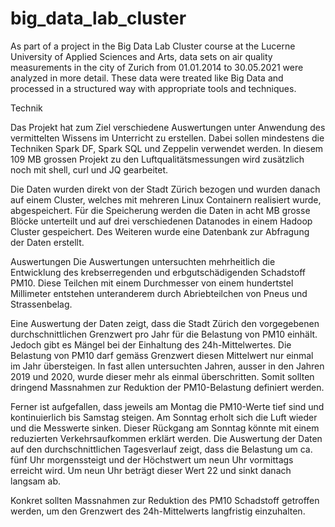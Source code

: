 # big_data_lab_cluster
As part of a project in the Big Data Lab Cluster course at the Lucerne University of Applied Sciences and Arts, data sets on air quality measurements in the city of Zurich from 01.01.2014 to 30.05.2021 were analyzed in more detail. These data were treated like Big Data and processed in a structured way with appropriate tools and techniques.

Technik 

Das Projekt hat zum Ziel verschiedene Auswertungen unter Anwendung des vermittelten Wissens im Unterricht zu erstellen. Dabei sollen mindestens die Techniken Spark DF, Spark SQL und Zeppelin verwendet werden. In diesem 109 MB grossen Projekt zu den Luftqualitätsmessungen wird zusätzlich noch mit shell, curl und JQ gearbeitet. 

Die Daten wurden direkt von der Stadt Zürich bezogen und wurden danach auf einem Cluster, welches mit mehreren Linux Containern realisiert wurde, abgespeichert. Für die Speicherung werden die Daten in acht MB grosse Blöcke unterteilt und auf drei verschiedenen Datanodes in einem Hadoop Cluster gespeichert. Des Weiteren wurde eine Datenbank zur Abfragung der Daten erstellt. 

Auswertungen 
Die Auswertungen untersuchten mehrheitlich die Entwicklung des krebserregenden und erbgutschädigenden Schadstoff PM10. Diese Teilchen mit einem Durchmesser von einem hundertstel Millimeter entstehen unteranderem durch Abriebteilchen von Pneus und Strassenbelag. 

Eine Auswertung der Daten zeigt, dass die Stadt Zürich den vorgegebenen durchschnittlichen Grenzwert pro Jahr für die Belastung von PM10 einhält. Jedoch gibt es Mängel bei der Einhaltung des 24h-Mittelwertes. Die Belastung von PM10 darf gemäss Grenzwert diesen Mittelwert nur einmal im Jahr übersteigen. In fast allen untersuchten Jahren, ausser in den Jahren 2019 und 2020, wurde dieser mehr als einmal überschritten. Somit sollten dringend Massnahmen zur Reduktion der PM10-Belastung definiert werden. 

Ferner ist aufgefallen, dass jeweils am Montag die PM10-Werte tief sind und kontinuierlich bis Samstag steigen. Am Sonntag erholt sich die Luft wieder und die Messwerte sinken. Dieser Rückgang am Sonntag könnte mit einem reduzierten Verkehrsaufkommen erklärt werden. Die Auswertung der Daten auf den durchschnittlichen Tagesverlauf zeigt, dass die Belastung um ca. fünf Uhr morgenssteigt und der Höchstwert um neun Uhr vormittags erreicht wird. Um neun Uhr beträgt dieser Wert 22 und sinkt danach langsam ab. 

Konkret sollten Massnahmen zur Reduktion des PM10 Schadstoff getroffen werden, um den Grenzwert des 24h-Mittelwerts langfristig einzuhalten.
